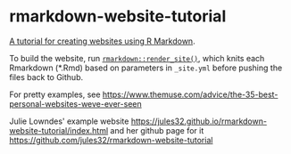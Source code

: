 # rmarkdown-website-tutorial
[A tutorial for creating websites using R Markdown](https://jules32.github.io/rmarkdown-website-tutorial/).

To build the website, run [`rmarkdown::render_site()`](http://rmarkdown.rstudio.com/rmarkdown_websites.html), which knits each Rmarkdown (*.Rmd) based on parameters in `_site.yml` before pushing the files back to Github. 


For pretty examples, see <https://www.themuse.com/advice/the-35-best-personal-websites-weve-ever-seen>

Julie Lowndes' example website <https://jules32.github.io/rmarkdown-website-tutorial/index.html> and her github page for it <https://github.com/jules32/rmarkdown-website-tutorial>




